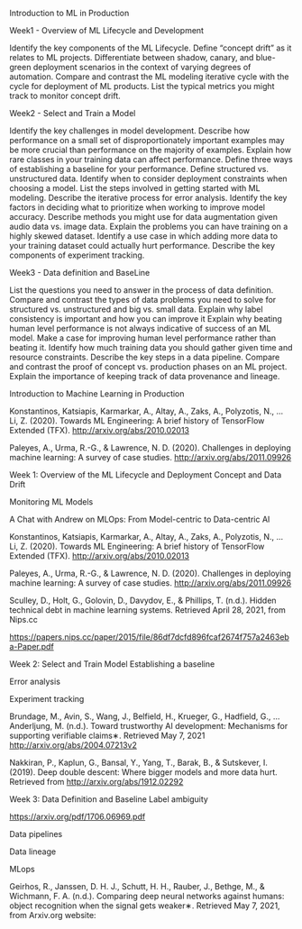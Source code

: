 Introduction to ML in Production

Week1 - Overview of ML Lifecycle and Development

Identify the key components of the ML Lifecycle.
Define “concept drift” as it relates to ML projects.
Differentiate between shadow, canary, and blue-green deployment scenarios in the context of varying degrees of automation.
Compare and contrast the ML modeling iterative cycle with the cycle for deployment of ML products.
List the typical metrics you might track to monitor concept drift.

Week2 - Select and Train a Model

Identify the key challenges in model development.
Describe how performance on a small set of disproportionately important examples may be more crucial than performance on the majority of examples.
Explain how rare classes in your training data can affect performance.
Define three ways of establishing a baseline for your performance.
Define structured vs. unstructured data.
Identify when to consider deployment constraints when choosing a model.
List the steps involved in getting started with ML modeling.
Describe the iterative process for error analysis.
Identify the key factors in deciding what to prioritize when working to improve model accuracy.
Describe methods you might use for data augmentation given audio data vs. image data.
Explain the problems you can have training on a highly skewed dataset.
Identify a use case in which adding more data to your training dataset could actually hurt performance.
Describe the key components of experiment tracking.

Week3 - Data definition and BaseLine

List the questions you need to answer in the process of data definition.
Compare and contrast the types of data problems you need to solve for structured vs. unstructured and big vs. small data.
Explain why label consistency is important and how you can improve it
Explain why beating human level performance is not always indicative of success of an ML model.
Make a case for improving human level performance rather than beating it.
Identify how much training data you should gather given time and resource constraints.
Describe the key steps in a data pipeline.
Compare and contrast the proof of concept vs. production phases on an ML project.
Explain the importance of keeping track of data provenance and lineage.



Introduction to Machine Learning in Production


Konstantinos, Katsiapis, Karmarkar, A., Altay, A., Zaks, A., Polyzotis, N., … Li, Z. (2020). Towards ML Engineering: A brief history of TensorFlow Extended (TFX). http://arxiv.org/abs/2010.02013 

Paleyes, A., Urma, R.-G., & Lawrence, N. D. (2020). Challenges in deploying machine learning: A survey of case studies. http://arxiv.org/abs/2011.09926


Week 1: Overview of the ML Lifecycle and Deployment
Concept and Data Drift

Monitoring ML Models

A Chat with Andrew on MLOps: From Model-centric to Data-centric AI

Konstantinos, Katsiapis, Karmarkar, A., Altay, A., Zaks, A., Polyzotis, N., … Li, Z. (2020). Towards ML Engineering: A brief history of TensorFlow Extended (TFX). http://arxiv.org/abs/2010.02013 

Paleyes, A., Urma, R.-G., & Lawrence, N. D. (2020). Challenges in deploying machine learning: A survey of case studies. http://arxiv.org/abs/2011.09926

Sculley, D., Holt, G., Golovin, D., Davydov, E., & Phillips, T. (n.d.). Hidden technical debt in machine learning systems. Retrieved April 28, 2021, from Nips.cc 

https://papers.nips.cc/paper/2015/file/86df7dcfd896fcaf2674f757a2463eba-Paper.pdf



Week 2: Select and Train Model
Establishing a baseline

Error analysis

Experiment tracking

Brundage, M., Avin, S., Wang, J., Belfield, H., Krueger, G., Hadfield, G., … Anderljung, M. (n.d.). Toward trustworthy AI development: Mechanisms for supporting verifiable claims∗. Retrieved May 7, 2021 http://arxiv.org/abs/2004.07213v2

Nakkiran, P., Kaplun, G., Bansal, Y., Yang, T., Barak, B., & Sutskever, I. (2019). Deep double descent: Where bigger models and more data hurt. Retrieved from http://arxiv.org/abs/1912.02292



Week 3: Data Definition and Baseline
Label ambiguity

https://arxiv.org/pdf/1706.06969.pdf

Data pipelines

Data lineage

MLops

Geirhos, R., Janssen, D. H. J., Schutt, H. H., Rauber, J., Bethge, M., & Wichmann, F. A. (n.d.). Comparing deep neural networks against humans: object recognition when the signal gets weaker∗. Retrieved May 7, 2021, from Arxiv.org website: